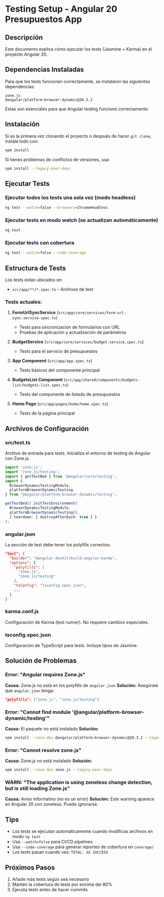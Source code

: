 # Testing Setup - Angular 20 Presupuestos App

## Descripción

Este documento explica cómo ejecutar los tests (Jasmine + Karma) en el proyecto Angular 20.

## Dependencias Instaladas

Para que los tests funcionen correctamente, se instalaron las siguientes dependencias:

```
zone.js
@angular/platform-browser-dynamic@20.3.2
```

Estas son esenciales para que Angular testing funcione correctamente.

## Instalación

Si es la primera vez clonando el proyecto o después de hacer `git clone`, instala todo con:

```bash
npm install
```

Si tienes problemas de conflictos de versiones, usa:

```bash
npm install --legacy-peer-deps
```

## Ejecutar Tests

### Ejecutar todos los tests una sola vez (modo headless)
```bash
ng test --watch=false --browsers=ChromeHeadless
```

### Ejecutar tests en modo watch (se actualizan automáticamente)
```bash
ng test
```

### Ejecutar tests con cobertura
```bash
ng test --watch=false --code-coverage
```

## Estructura de Tests

Los tests están ubicados en:
- `src/app/**/*.spec.ts` - Archivos de test

### Tests actuales:

1. **FormUrlSyncService** (`src/app/core/services/form-url-sync.service.spec.ts`)
   - Tests para sincronización de formularios con URL
   - Pruebas de aplicación y actualización de parámetros

2. **BudgetService** (`src/app/core/services/budget.service.spec.ts`)
   - Tests para el servicio de presupuestos

3. **App Component** (`src/app/app.spec.ts`)
   - Tests básicos del componente principal

4. **BudgetsList Component** (`src/app/shared/components/budgets-list/budgets-list.spec.ts`)
   - Tests del componente de listado de presupuestos

5. **Home Page** (`src/app/pages/home/home.spec.ts`)
   - Tests de la página principal

## Archivos de Configuración

### src/test.ts
Archivo de entrada para tests. Inicializa el entorno de testing de Angular con Zone.js.

```typescript
import 'zone.js';
import 'zone.js/testing';
import { getTestBed } from '@angular/core/testing';
import {
  BrowserDynamicTestingModule,
  platformBrowserDynamicTesting
} from '@angular/platform-browser-dynamic/testing';

getTestBed().initTestEnvironment(
  BrowserDynamicTestingModule,
  platformBrowserDynamicTesting(),
  { teardown: { destroyAfterEach: true } }
);
```

### angular.json
La sección de test debe tener los polyfills correctos:

```json
"test": {
  "builder": "@angular-devkit/build-angular:karma",
  "options": {
    "polyfills": [
      "zone.js",
      "zone.js/testing"
    ],
    "tsConfig": "tsconfig.spec.json",
    ...
  }
}
```

### karma.conf.js
Configuración de Karma (test runner). No requiere cambios especiales.

### tsconfig.spec.json
Configuración de TypeScript para tests. Incluye tipos de Jasmine.

## Solución de Problemas

### Error: "Angular requires Zone.js"
**Causa:** Zone.js no está en los polyfills de `angular.json`
**Solución:** Asegúrate que `angular.json` tenga:
```json
"polyfills": ["zone.js", "zone.js/testing"]
```

### Error: "Cannot find module '@angular/platform-browser-dynamic/testing'"
**Causa:** El paquete no está instalado
**Solución:**
```bash
npm install --save-dev @angular/platform-browser-dynamic@20.3.2 --legacy-peer-deps
```

### Error: "Cannot resolve zone.js"
**Causa:** Zone.js no está instalado
**Solución:**
```bash
npm install --save-dev zone.js --legacy-peer-deps
```

### WARN: "The application is using zoneless change detection, but is still loading Zone.js"
**Causa:** Aviso informativo (no es un error)
**Solución:** Este warning aparece en Angular 20 con zoneless. Puede ignorarse.

## Tips

- Los tests se ejecutan automáticamente cuando modificas archivos en modo `ng test`
- Usa `--watch=false` para CI/CD pipelines
- Usa `--code-coverage` para generar reportes de cobertura en `coverage/`
- Los tests pasan cuando ves: `TOTAL: XX SUCCESS`

## Próximos Pasos

1. Añade más tests según sea necesario
2. Mantén la cobertura de tests por encima del 80%
3. Ejecuta tests antes de hacer commits
